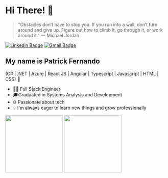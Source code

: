 <h1>Hi There! 👋</h1>

> "Obstacles don’t have to stop you. If you run into a wall, don’t turn around and give up. Figure out how to climb it, go through it, or work around it." — Michael Jordan

  [![Linkedin Badge](https://img.shields.io/badge/-LinkedIn-0e2647?style=flat-square&logo=Linkedin&logoColor=white&link=https://www.linkedin.com/in/patrickferbrito/)](https://www.linkedin.com/in/patrickferbrito)
[![Gmail Badge](https://img.shields.io/badge/-patrickferdev@gmail.com-0e2647?style=flat-square&logo=Gmail&logoColor=white&link=mailto:patrickferdev@gmail.com)](mailto:patrickferdev@gmail.com)

## My name is Patrick Fernando
(C# | .NET | Azure | React JS | Angular | Typescript | Javascript | HTML | CSS) 🚀
- 👩‍💻 Full Stack Engineer
- 🎓Graduated in Systems Analysis and Development
- 🌐 Passionate about tech
- 💡 I'm always eager to learn new things and grow professionally

<div align="left">
<img height="180em" src="https://github-readme-stats.vercel.app/api?username=patrickfer&show_icons=true&theme=blue_navy&include_all_commits=true&count_private=true"/>
  <img height="180em" src="https://github-readme-stats.vercel.app/api/top-langs/?username=patrickfer&layout=compact&langs_count=7&theme=blue_navy"/>
</div>
